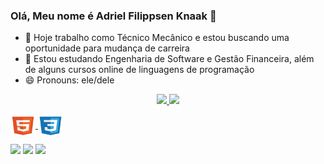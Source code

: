 ### Olá, Meu nome é Adriel Filippsen Knaak 👋

- 🔭 Hoje trabalho como Técnico Mecânico e estou buscando uma oportunidade para mudança de carreira
- 🌱 Estou estudando Engenharia de Software e Gestão Financeira, além de alguns cursos online de linguagens de programação
- 😄 Pronouns: ele/dele

<div align="center">
  <a href="https://github.com/AdrielKnaak">
  <img height="180em" src="https://github-readme-stats.vercel.app/api?username=AdrielKnaak&show_icons=true&theme=dark&include_all_commits=true&count_private=true"/>
  <img height="180em" src="https://github-readme-stats.vercel.app/api/top-langs/?username=AdrielKnaak&layout=compact&langs_count=7&theme=dark"/>
</div>

<div style="display: inline_block"><br>
  
  <img align="center" alt="Adriel-HTML" height="30" width="40" src="https://raw.githubusercontent.com/devicons/devicon/master/icons/html5/html5-original.svg">
  <img align="center" alt="Adriel-CSS" height="30" width="40" src="https://raw.githubusercontent.com/devicons/devicon/master/icons/css3/css3-original.svg">
</div>

<div> 
  
  <a href="https://instagram.com/adrielknaak" target="_blank"><img src="https://img.shields.io/badge/-Instagram-%23E4405F?style=for-the-badge&logo=instagram&logoColor=white" target="_blank"></a>
  <a href = "mailto:adrielfk@gmail.com"><img src="https://img.shields.io/badge/-Gmail-%23333?style=for-the-badge&logo=gmail&logoColor=white" target="_blank"></a>
  <a href="https://www.linkedin.com/in/adriel-filippsen-knaak-968588237" target="_blank"><img src="https://img.shields.io/badge/-LinkedIn-%230077B5?style=for-the-badge&logo=linkedin&logoColor=white" target="_blank"></a> 
 
 
</div>

